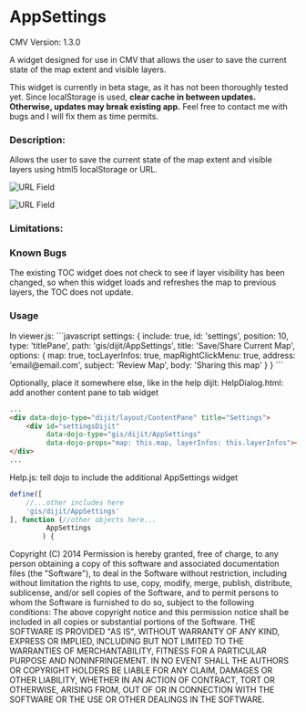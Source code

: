 AppSettings
===============

CMV Version: 1.3.0

A widget designed for use in CMV that allows the user to save the current state of the map extent and visible layers.

This widget is currently in beta stage, as it has not been thoroughly tested yet. 
Since localStorage is used, <b>clear cache in between updates. Otherwise, updates may break existing app.</b>
Feel free to contact me with bugs and I will fix them as time permits.

<h3>Description:</h3>
Allows the user to save the current state of the map extent and visible layers
using html5 localStorage or URL.
 
![URL Field](https://github.com/roemhildtg/CMV_Widgets/blob/master/AppSettings_Widget/URL_Screenshot.PNG)
 
![URL Field](https://github.com/roemhildtg/CMV_Widgets/blob/master/AppSettings_Widget/Widget_screenshot.PNG)

 
<h3>Limitations: </h3>

<h3>Known Bugs</h3>
The existing TOC widget does not check to see if layer visibility has been changed, so when this widget loads and refreshes the map to previous layers, the TOC does not update.

<h3>Usage </h3>
In viewer.js: 
```javascript      
settings: {
    include: true,
    id: 'settings',
    position: 10,
    type: 'titlePane',
    path: 'gis/dijit/AppSettings',
    title: 'Save/Share Current Map',
    options: {
     map: true,
     tocLayerInfos: true,
     mapRightClickMenu: true,
     address: 'email@email.com',
     subject: 'Review Map',
     body: 'Sharing this map'
    }
}
```

Optionally, place it somewhere else, like in the help dijit:
HelpDialog.html: add another content pane to tab widget
```html
...
<div data-dojo-type="dijit/layout/ContentPane" title="Settings">
    <div id="settingsDijit" 
         data-dojo-type="gis/dijit/AppSettings"
         data-dojo-props="map: this.map, layerInfos: this.layerInfos"></div>
</div>
...
```
Help.js: tell dojo to include the additional AppSettings widget
```javascript
define([
    //...other includes here
    'gis/dijit/AppSettings'
], function (//other objects here...
         AppSettings
        ) {
 ```
 Copyright (C) 2014 
 Permission is hereby granted, free of charge, to any person obtaining a copy of this software and associated documentation files (the "Software"), to deal in the Software without restriction, including without limitation the rights to use, copy, modify, merge, publish, distribute, sublicense, and/or sell copies of the Software, and to permit persons to whom the Software is furnished to do so, subject to the following conditions:
 The above copyright notice and this permission notice shall be included in all copies or substantial portions of the Software.
 THE SOFTWARE IS PROVIDED "AS IS", WITHOUT WARRANTY OF ANY KIND, EXPRESS OR IMPLIED, INCLUDING BUT NOT LIMITED TO THE WARRANTIES OF MERCHANTABILITY, FITNESS FOR A PARTICULAR PURPOSE AND NONINFRINGEMENT. IN NO EVENT SHALL THE AUTHORS OR COPYRIGHT HOLDERS BE LIABLE FOR ANY CLAIM, DAMAGES OR OTHER LIABILITY, WHETHER IN AN ACTION OF CONTRACT, TORT OR OTHERWISE, ARISING FROM, OUT OF OR IN CONNECTION WITH THE SOFTWARE OR THE USE OR OTHER DEALINGS IN THE SOFTWARE.
